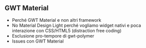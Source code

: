 ##  GWT Material

* Perché GWT Material e non altri framework
* No Material Design Light perché vogliamo widget nativi e poca interazione con CSS/HTML5 (distraction free coding)                                            
* Esclusione pro-tempore di gwt-polymer
* Issues con GWT Material

